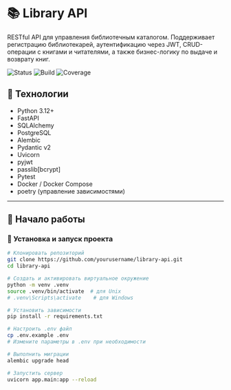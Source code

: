 # 📚 Library API

RESTful API для управления библиотечным каталогом. Поддерживает регистрацию библиотекарей, аутентификацию через JWT, CRUD-операции с книгами и читателями, а также бизнес-логику по выдаче и возврату книг.

![Status](https://img.shields.io/badge/status-active-brightgreen)
![Build](https://img.shields.io/badge/build-passing-blue)
![Coverage](https://img.shields.io/badge/tests%25-success)



## 🧰 Технологии

- Python 3.12+
- FastAPI
- SQLAlchemy
- PostgreSQL
- Alembic
- Pydantic v2
- Uvicorn
- pyjwt
- passlib[bcrypt]
- Pytest
- Docker / Docker Compose
- poetry (управление зависимостями)

---

## 🚀 Начало работы

### 🔧 Установка и запуск проекта

```bash
# Клонировать репозиторий
git clone https://github.com/yourusername/library-api.git
cd library-api

# Создать и активировать виртуальное окружение
python -m venv .venv
source .venv/bin/activate  # для Unix
# .venv\Scripts\activate    # для Windows

# Установить зависимости
pip install -r requirements.txt

# Настроить .env файл
cp .env.example .env
# Измените параметры в .env при необходимости

# Выполнить миграции
alembic upgrade head

# Запустить сервер
uvicorn app.main:app --reload
